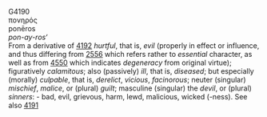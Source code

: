 <body>
  <p>G4190<br>  πονηρός  <br> ponēros  <br><i>pon-ay-ros‘ </i><br>From a derivative of <a href="g4192.htm">4192</a>  <i>hurtful</i>, that is, <i>evil</i> (properly in effect or influence, and thus differing from <a href="g2556.htm">2556</a>  which refers rather to <i>essential</i> character, as well as from <a href="g4550.htm">4550</a>  which indicates <i>degeneracy</i> from original virtue); figuratively <i>calamitous</i>; also (passively) <i>ill</i>, that is, <i>diseased</i>; but especially (morally) <i>culpable</i>, that is, <i>derelict</i>, <i>vicious</i>, <i>facinorous</i>; neuter (singular) <i>mischief</i>, <i>malice</i>, or (plural) <i>guilt</i>; masculine (singular) the <i>devil</i>, or (plural) <i>sinners</i>: - bad, evil, grievous, harm, lewd, malicious, wicked (-ness). See also <a href="g4191.htm">4191</a> <br></p>
 </body>